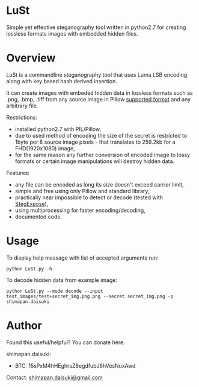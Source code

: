 LuSt
======

Simple yet effective steganography tool written in python2.7 for creating lossless formats images with embedded hidden files.

Overview
======

LuSt is a commandline steganography tool that uses Luma LSB encoding along with key based hash derived insertion.

It can create images with embeded hidden data in lossless formats such as .png, .bmp, .tiff from any source image in Pillow [supported format](https://pillow.readthedocs.io/en/3.3.x/handbook/image-file-formats.html) and any arbitrary file.

Restrictions:
  - installed python2.7 with PIL/Pillow,
  - due to used method of encoding the size of the secret is restricted to 1byte per 8 source image pixels - that translates to 259.2kb for a FHD(1920x1080) image,
  - for the same reason any further conversion of encoded image to lossy formats or certain image manipulations will destroy hidden data.

Features:
  - any file can be encoded as long its size doesn't exceed carrier limit,
  - simple and free using only Pillow and standard library,
  - practically near impossible to detect or decode (tested with [StegExpose](https://github.com/b3dk7/StegExpose)),
  - using multiprocessing for faster encoding/decoding,
  - documented code.


Usage
======

To display help message with list of accepted arguments run:

    python LuSt.py -h

To decode hidden data from example image:

    python LuSt.py --mode decode --input test_images/test+secret_img.png.png --secret secret_img.png -p shimapan.daisuki

Author
======

Found this useful/helpful? You can donate here:

shimapan.daisuki:
- BTC:  15sPxM4hHEghrsZ8egdfubJ6hVesNuxAwd

Contact: shimapan.daisuki@gmail.com
